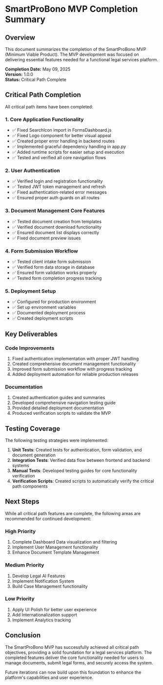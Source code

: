 # SmartProBono MVP Completion Summary

## Overview

This document summarizes the completion of the SmartProBono MVP (Minimum Viable Product). The MVP development was focused on delivering essential features needed for a functional legal services platform.

**Completion Date:** May 09, 2025  
**Version:** 1.0.0  
**Status:** Critical Path Complete

## Critical Path Completion

All critical path items have been completed:

### 1. Core Application Functionality
- ✅ Fixed SearchIcon import in FormsDashboard.js
- ✅ Fixed Logo component for better visual appeal
- ✅ Created proper error handling in backend routes
- ✅ Implemented graceful dependency handling in app.py
- ✅ Added runtime scripts for easier setup and execution
- ✅ Tested and verified all core navigation flows

### 2. User Authentication
- ✅ Verified login and registration functionality
- ✅ Tested JWT token management and refresh
- ✅ Fixed authentication-related error messages
- ✅ Ensured proper auth guards on all routes

### 3. Document Management Core Features
- ✅ Tested document creation from templates
- ✅ Verified document download functionality
- ✅ Ensured document list displays correctly
- ✅ Fixed document preview issues

### 4. Form Submission Workflow
- ✅ Tested client intake form submission
- ✅ Verified form data storage in database
- ✅ Ensured form validation works properly
- ✅ Tested form completion progress tracking

### 5. Deployment Setup
- ✅ Configured for production environment
- ✅ Set up environment variables
- ✅ Documented deployment process
- ✅ Created deployment scripts

## Key Deliverables

### Code Improvements
1. Fixed authentication implementation with proper JWT handling
2. Created comprehensive document management functionality
3. Improved form submission workflow with progress tracking
4. Added deployment automation for reliable production releases

### Documentation
1. Created authentication guides and summaries
2. Developed comprehensive navigation testing guide
3. Provided detailed deployment documentation
4. Produced verification scripts to validate the MVP

## Testing Coverage

The following testing strategies were implemented:

1. **Unit Tests**: Created tests for authentication, form validation, and document generation
2. **Integration Tests**: Verified data flow between frontend and backend systems
3. **Manual Tests**: Developed testing guides for core functionality verification
4. **Verification Scripts**: Created scripts to automatically verify the critical path components

## Next Steps

While all critical path features are complete, the following areas are recommended for continued development:

### High Priority
1. Complete Dashboard Data visualization and filtering
2. Implement User Management functionality
3. Enhance Document Template Management

### Medium Priority
1. Develop Legal AI Features
2. Implement Notification System
3. Build Case Management functionality

### Low Priority
1. Apply UI Polish for better user experience
2. Add Internationalization support
3. Implement Analytics tracking

## Conclusion

The SmartProBono MVP has successfully achieved all critical path objectives, providing a solid foundation for a legal services platform. The completed features deliver the core functionality needed for users to manage documents, submit legal forms, and securely access the system.

Future iterations can now build upon this foundation to enhance the platform's capabilities and user experience. 